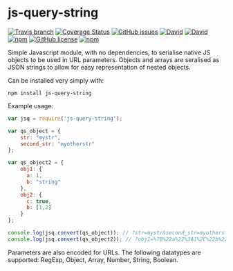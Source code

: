 # js-query-string 
[![Travis branch](https://img.shields.io/travis/matt-coles/js-query-string/master.svg)](https://travis-ci.org/matt-coles/js-query-string) [![Coverage Status](https://coveralls.io/repos/github/Alpha-Atom/js-query-string/badge.svg?branch=master)](https://coveralls.io/github/Alpha-Atom/js-query-string?branch=master) [![GitHub issues](https://img.shields.io/github/issues/Alpha-Atom/js-query-string.svg)](https://github.com/Alpha-Atom/js-query-string/issues) [![David](https://img.shields.io/david/matt-coles/js-query-string.svg?maxAge=2592000)]() [![David](https://img.shields.io/david/dev/matt-coles/js-query-string.svg?maxAge=2592000)]()  [![npm](https://img.shields.io/npm/dm/js-query-string.svg?maxAge=2592000)](https://www.npmjs.com/package/js-query-string) [![GitHub license](https://img.shields.io/badge/license-MIT-blue.svg)](https://raw.githubusercontent.com/Alpha-Atom/js-query-string/master/LICENSE) [![npm](https://img.shields.io/npm/v/js-query-string.svg?maxAge=2592000)](https://www.npmjs.com/package/js-query-string)

Simple Javascript module, with no dependencies, to serialise native JS objects to be used in URL parameters. Objects and arrays are seralised as JSON strings to allow for easy representation of nested objects.

Can be installed very simply with:

```
npm install js-query-string
```

Example usage:

```javascript
var jsq = require('js-query-string');

var qs_object = {
    str: "mystr",
    second_str: "myotherstr"
};

var qs_object2 = {
    obj1: {
      a: 1,
      b: "string"
    },
    obj2: {
      c: true,
      b: [1,2]
    }
};

console.log(jsq.convert(qs_object)); // ?str=mystr&second_str=myotherstr
console.log(jsq.convert(qs_object2)); // ?obj1=%7B%22a%22%3A1%2C%22b%22%3A%22string%22%7D&obj2=%7B%22c%22%3Atrue%2C%22b%22%3A%5B1%2C2%5D%7D
```

Parameters are also encoded for URLs. The following datatypes are supported: RegExp, Object, Array, Number, String, Boolean.

